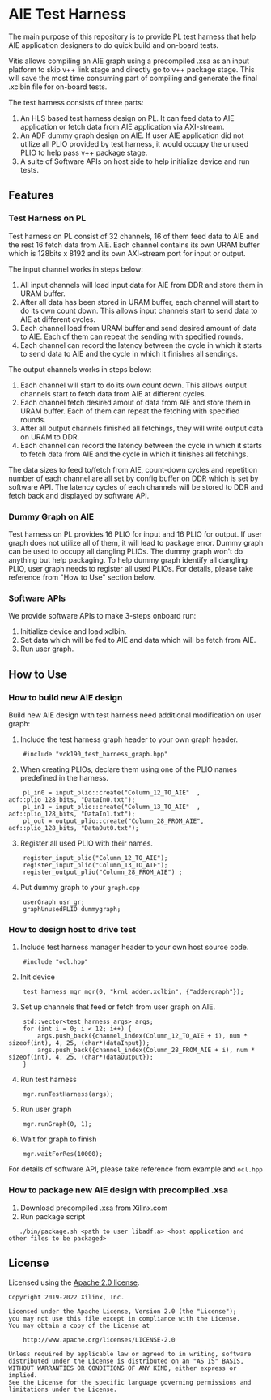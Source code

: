 # AIE Test Harness

The main purpose of this repository is to provide PL test harness that help AIE application designers to do quick build and on-board tests.

Vitis allows compiling an AIE graph using a precompiled .xsa as an input platform to skip v++ link stage and directly go to v++ package stage.
This will save the most time consuming part of compiling and generate the final .xclbin file for on-board tests.

The test harness consists of three parts:

1.	An HLS based test harness design on PL. It can feed data to AIE application or fetch data from AIE application via AXI-stream.
2.	An ADF dummy graph design on AIE. If user AIE application did not utilize all PLIO provided by test harness, it would occupy the unused PLIO to help pass v++ package stage.
3.	A suite of Software APIs on host side to help initialize device and run tests.

## Features

### Test Harness on PL

Test harness on PL consist of 32 channels, 16 of them feed data to AIE and the rest 16 fetch data from AIE.
Each channel contains its own URAM buffer which is 128bits x 8192 and its own AXI-stream port for input or output.

The input channel works in steps below:

1. All input channels will load input data for AIE from DDR and store them in URAM buffer.
2. After all data has been stored in URAM buffer, each channel will start to do its own count down. This allows input channels start to send data to AIE at different cycles.
3. Each channel load from URAM buffer and send desired amount of data to AIE. Each of them can repeat the sending with specified rounds.
4. Each channel can record the latency between the cycle in which it starts to send data to AIE and the cycle in which it finishes all sendings.

The output channels works in steps below:

1. Each channel will start to do its own count down. This allows output channels start to fetch data from AIE at different cycles.
2. Each channel fetch desired amout of data from AIE and store them in URAM buffer. Each of them can repeat the fetching with specified rounds.
3. After all output channels finished all fetchings, they will write output data on URAM to DDR.
4. Each channel can record the latency between the cycle in which it starts to fetch data from AIE and the cycle in which it finishes all fetchings.

The data sizes to feed to/fetch from AIE, count-down cycles and repetition number of each channel are all set by config buffer on DDR which is set by software API.
The latency cycles of each channels will be stored to DDR and fetch back and displayed by software API.

### Dummy Graph on AIE

Test harness on PL provides 16 PLIO for input and 16 PLIO for output. If user graph does not utilize all of them, it will lead to package error.
Dummy graph can be used to occupy all dangling PLIOs. The dummy graph won't do anything but help packaging.
To help dummy graph identify all dangling PLIO, user graph needs to register all used PLIOs.
For details, please take reference from "How to Use" section below.

### Software APIs

We provide software APIs to make 3-steps onboard run:

1. Initialize device and load xclbin.
2. Set data which will be fed to AIE and data which will be fetch from AIE.
3. Run user graph.

## How to Use

### How to build new AIE design

Build new AIE design with test harness need additional modification on user graph:

1. Include the test harness graph header to your own graph header.

```
    #include "vck190_test_harness_graph.hpp"
```

2. When creating PLIOs, declare them using one of the PLIO names predefined in the harness.

```
    pl_in0 = input_plio::create("Column_12_TO_AIE"  , adf::plio_128_bits, "DataIn0.txt");
    pl_in1 = input_plio::create("Column_13_TO_AIE"  , adf::plio_128_bits, "DataIn1.txt");
    pl_out = output_plio::create("Column_28_FROM_AIE", adf::plio_128_bits, "DataOut0.txt");
```

3. Register all used PLIO with their names.

```
    register_input_plio("Column_12_TO_AIE");
    register_input_plio("Column_13_TO_AIE");
    register_output_plio("Column_28_FROM_AIE") ; 
```

4. Put dummy graph to your `graph.cpp`

```
    userGraph usr_gr;
    graphUnusedPLIO dummygraph; 
```

### How to design host to drive test

1. Include test harness manager header to your own host source code.

```
    #include "ocl.hpp"
```

2. Init device

```
    test_harness_mgr mgr(0, "krnl_adder.xclbin", {"addergraph"}); 
```

3. Set up channels that feed or fetch from user graph on AIE.

```
    std::vector<test_harness_args> args;
    for (int i = 0; i < 12; i++) {
        args.push_back({channel_index(Column_12_TO_AIE + i), num * sizeof(int), 4, 25, (char*)dataInput});
        args.push_back({channel_index(Column_28_FROM_AIE + i), num * sizeof(int), 4, 25, (char*)dataOutput});
    }
```

4. Run test harness

```
    mgr.runTestHarness(args);
```

5. Run user graph

```
    mgr.runGraph(0, 1);
```

6. Wait for graph to finish

```
    mgr.waitForRes(10000);
```

For details of software API, please take reference from example and `ocl.hpp`

### How to package new AIE design with precompiled .xsa

1. Download precompiled .xsa from Xilinx.com
2. Run package script

```
   ./bin/package.sh <path to user libadf.a> <host application and other files to be packaged> 
```


## License

Licensed using the [Apache 2.0 license](https://www.apache.org/licenses/LICENSE-2.0).

    Copyright 2019-2022 Xilinx, Inc.

    Licensed under the Apache License, Version 2.0 (the "License");
    you may not use this file except in compliance with the License.
    You may obtain a copy of the License at

        http://www.apache.org/licenses/LICENSE-2.0

    Unless required by applicable law or agreed to in writing, software
    distributed under the License is distributed on an "AS IS" BASIS,
    WITHOUT WARRANTIES OR CONDITIONS OF ANY KIND, either express or implied.
    See the License for the specific language governing permissions and
    limitations under the License.


